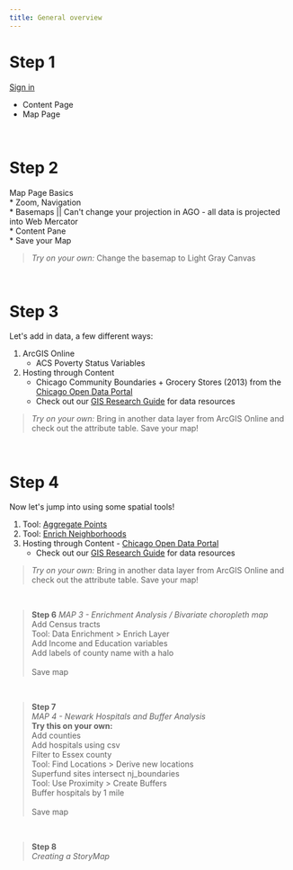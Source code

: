 ```yaml
---
title: General overview
---
```


# **Step 1** <br>
[Sign in](https://northwestern.maps.arcgis.com/home/index.html)<br>
* Content Page <br>
* Map Page <br>

<br>

# **Step 2** <br>
Map Page Basics <br>
     * Zoom, Navigation <br>
     * Basemaps || Can't change your projection in AGO - all data is projected into Web Mercator <br>
     * Content Pane <br>
     * Save your Map <br>
> *Try on your own:* Change the basemap to Light Gray Canvas

<br>

# **Step 3** <br>
Let's add in data, a few different ways:
1. ArcGIS Online
     * ACS Poverty Status Variables
3. Hosting through Content
     * Chicago Community Boundaries + Grocery Stores (2013) from the [Chicago Open Data Portal](https://data.cityofchicago.org/)<br>
     * Check out our [GIS Research Guide](https://libguides.northwestern.edu/gis) for data resources <br> 
> *Try on your own:* Bring in another data layer from ArcGIS Online and check out the attribute table. Save your map!

<br> 

# **Step 4** <br>
Now let's jump into using some spatial tools! <br>
1. Tool: [Aggregate Points](https://doc.arcgis.com/en/arcgis-online/analyze/aggregate-points.htm) <br>
2. Tool: [Enrich Neighborhoods](https://pro.arcgis.com/en/pro-app/latest/tool-reference/analysis/enrich.htm) <br>
3. Hosting through Content - [Chicago Open Data Portal](https://data.cityofchicago.org/) <br>
     * Check out our [GIS Research Guide](https://libguides.northwestern.edu/gis) for data resources <br> 
> *Try on your own:* Bring in another data layer from ArcGIS Online and check out the attribute table. Save your map!

<br> 

> **Step 6** 
> *MAP 3 - Enrichment Analysis / Bivariate choropleth map* <br>
> Add Census tracts <br>
> Tool: Data Enrichment > Enrich Layer <br>
> 	Add Income and Education variables <br>
> Add labels of county name with a halo <br>
> <br>
> Save map 

<br>

> **Step 7** <br>
> *MAP 4 - Newark Hospitals and Buffer Analysis* <br>
> **Try this on your own:** <br>
> 	Add counties <br>
> Add hospitals using csv <br>
> 	Filter to Essex county <br>
> Tool: Find Locations > Derive new locations <br>
> 	Superfund sites intersect nj_boundaries <br>
> Tool: Use Proximity > Create Buffers <br>
> 	Buffer hospitals by 1 mile <br>
> <br>
> Save map

<br>

> **Step 8** <br>
> *Creating a StoryMap*
